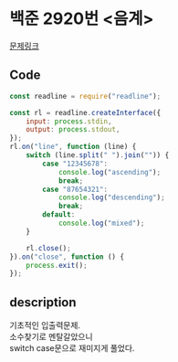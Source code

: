 <!--
파일 이름은 날짜-문제제목 (예시: 2021-03-21-완주하지못한선수.md)
-->

# 백준 2920번 <음계>

[문제링크](https://www.acmicpc.net/problem/2920)

## Code

```js
const readline = require("readline");

const rl = readline.createInterface({
	input: process.stdin,
	output: process.stdout,
});
rl.on("line", function (line) {
	switch (line.split(" ").join("")) {
		case "12345678":
			console.log("ascending");
			break;
		case "87654321":
			console.log("descending");
			break;
		default:
			console.log("mixed");
	}

	rl.close();
}).on("close", function () {
	process.exit();
});
```

## description

기초적인 입출력문제.  
소수찾기로 멘탈갈았으니  
switch case문으로 재미지게 풀었다.
